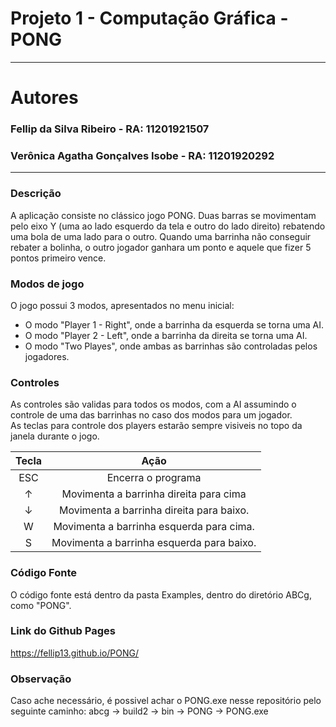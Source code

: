 Projeto 1 - Computação Gráfica - PONG
======
------
# Autores
### Fellip da Silva Ribeiro - RA: 11201921507
### Verônica Agatha Gonçalves Isobe - RA: 11201920292
------
### Descrição
A aplicação consiste no clássico jogo PONG. Duas barras se movimentam pelo eixo Y (uma ao lado esquerdo da tela e outro do lado direito) rebatendo uma bola de uma lado para o outro. Quando uma barrinha não conseguir rebater a bolinha, o outro jogador ganhara um ponto e aquele que fizer 5 pontos primeiro vence.

### Modos de jogo
O jogo possui 3 modos, apresentados no menu inicial:
- O modo "Player 1 - Right", onde a barrinha da esquerda se torna uma AI. 
- O modo "Player 2 - Left", onde a barrinha da direita se torna uma AI. 
- O modo "Two Playes", onde ambas as barrinhas são controladas pelos jogadores.

### Controles
As controles são validas para todos os modos, com a AI assumindo o controle de uma das barrinhas no caso dos modos para um jogador. <br />
As teclas para controle dos players estarão sempre visiveis no topo da janela durante o jogo.

Tecla | Ação
:------: | :------:
ESC    | Encerra o programa
↑      | Movimenta a barrinha direita para cima
↓      | Movimenta a barrinha direita para baixo.
W      | Movimenta a barrinha esquerda para cima.
S      | Movimenta a barrinha esquerda para baixo.

### Código Fonte
O código fonte está dentro da pasta Examples, dentro do diretório ABCg, como "PONG".

### Link do Github Pages
https://fellip13.github.io/PONG/

### Observação
Caso ache necessário, é possivel achar o PONG.exe nesse repositório pelo seguinte caminho: abcg → build2 → bin → PONG → PONG.exe
